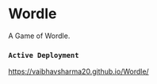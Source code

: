 # Wordle
A Game of Wordle. 


### `Active Deployment`

<a> https://vaibhavsharma20.github.io/Wordle/ </a>

